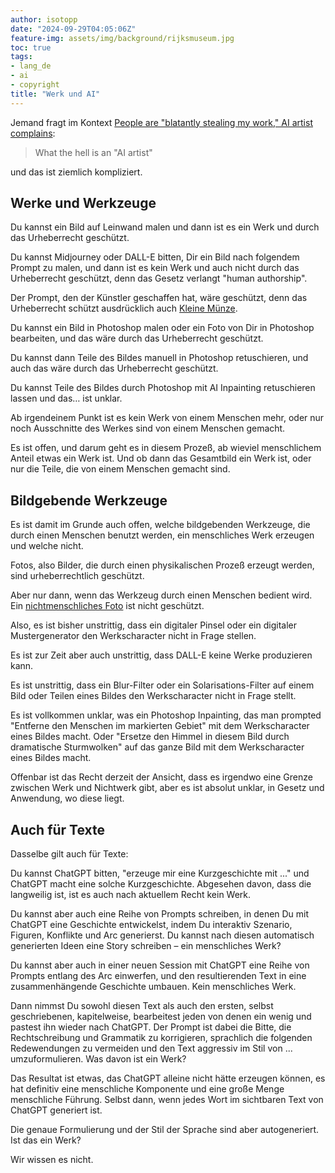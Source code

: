 ```yaml
---
author: isotopp
date: "2024-09-29T04:05:06Z"
feature-img: assets/img/background/rijksmuseum.jpg
toc: true
tags:
- lang_de
- ai
- copyright
title: "Werk und AI"
---
```


Jemand fragt im Kontext
[People are "blatantly stealing my work," AI artist complains](https://www.creativebloq.com/ai/ai-art/controversial-competition-winner-still-hopes-to-copyright-his-ai-art):
>    What the hell is an "AI artist"

und das ist ziemlich kompliziert.

## Werke und Werkzeuge

Du kannst ein Bild auf Leinwand malen und dann ist es ein Werk und durch das Urheberrecht geschützt.

Du kannst Midjourney oder DALL-E bitten, Dir ein Bild nach folgendem Prompt zu malen,
und dann ist es kein Werk und auch nicht durch das Urheberrecht geschützt, denn das Gesetz verlangt "human authorship".

Der Prompt, den der Künstler geschaffen hat, wäre geschützt, 
denn das Urheberrecht schützt ausdrücklich auch [Kleine Münze](https://medien-wiki.de/kleine-muenze).

Du kannst ein Bild in Photoshop malen oder ein Foto von Dir in Photoshop bearbeiten, 
und das wäre durch das Urheberrecht geschützt.

Du kannst dann Teile des Bildes manuell in Photoshop retuschieren,
und auch das wäre durch das Urheberrecht geschützt.

Du kannst Teile des Bildes durch Photoshop mit AI Inpainting retuschieren lassen und das… ist unklar.

Ab irgendeinem Punkt ist es kein Werk von einem Menschen mehr,
oder nur noch Ausschnitte des Werkes sind von einem Menschen gemacht.

Es ist offen, und darum geht es in diesem Prozeß, ab wieviel menschlichem Anteil etwas ein Werk ist.
Und ob dann das Gesamtbild ein Werk ist, oder nur die Teile, die von einem Menschen gemacht sind.

## Bildgebende Werkzeuge

Es ist damit im Grunde auch offen, welche bildgebenden Werkzeuge, die durch einen Menschen benutzt werden,
ein menschliches Werk erzeugen und welche nicht.

Fotos, also Bilder, die durch einen physikalischen Prozeß erzeugt werden, sind urheberrechtlich geschützt.

Aber nur dann, wenn das Werkzeug durch einen Menschen bedient wird.
Ein
[nichtmenschliches Foto](https://www.stern.de/panorama/weltgeschehen/wie-das-beruehmte-affen-selfie-einen-fotografen-ruinierte--7561910.html)
ist nicht geschützt.

Also, es ist bisher unstrittig, 
dass ein digitaler Pinsel oder ein digitaler Mustergenerator den Werkscharacter nicht in Frage stellen.

Es ist zur Zeit aber auch unstrittig, dass DALL-E keine Werke produzieren kann.

Es ist unstrittig, 
dass ein Blur-Filter oder ein Solarisations-Filter auf einem Bild oder Teilen eines Bildes den Werkscharacter nicht in Frage stellt.

Es ist vollkommen unklar, was ein Photoshop Inpainting, 
das man prompted "Entferne den Menschen im markierten Gebiet" mit dem Werkscharacter eines Bildes macht.
Oder "Ersetze den Himmel in diesem Bild durch dramatische Sturmwolken" auf das ganze Bild 
mit dem Werkscharacter eines Bildes macht.

Offenbar ist das Recht derzeit der Ansicht, dass es irgendwo eine Grenze zwischen Werk und Nichtwerk gibt, 
aber es ist absolut unklar, in Gesetz und Anwendung, wo diese liegt.

## Auch für Texte

Dasselbe gilt auch für Texte:

Du kannst ChatGPT bitten, "erzeuge mir eine Kurzgeschichte mit ..." und ChatGPT macht eine solche Kurzgeschichte.
Abgesehen davon, dass die langweilig ist, ist es auch nach aktuellem Recht kein Werk.

Du kannst aber auch eine Reihe von Prompts schreiben, in denen Du mit ChatGPT eine Geschichte entwickelst, 
indem Du interaktiv Szenario, Figuren, Konflikte und Arc generierst.
Du kannst nach diesen automatisch generierten Ideen eine Story schreiben – ein menschliches Werk?

Du kannst aber auch in einer neuen Session mit ChatGPT eine Reihe von Prompts entlang des Arc einwerfen,
und den resultierenden Text in eine zusammenhängende Geschichte umbauen.
Kein menschliches Werk.

Dann nimmst Du sowohl diesen Text als auch den ersten, selbst geschriebenen, kapitelweise, 
bearbeitest jeden von denen ein wenig und pastest ihn wieder nach ChatGPT.
Der Prompt ist dabei die Bitte, die Rechtschreibung und Grammatik zu korrigieren, 
sprachlich die folgenden Redewendungen zu vermeiden und den Text aggressiv im Stil von ... umzuformulieren.
Was davon ist ein Werk?

Das Resultat ist etwas, das ChatGPT alleine nicht hätte erzeugen können,
es hat definitiv eine menschliche Komponente und eine große Menge menschliche Führung.
Selbst dann, wenn jedes Wort im sichtbaren Text von ChatGPT generiert ist.

Die genaue Formulierung und der Stil der Sprache sind aber autogeneriert.
Ist das ein Werk?

Wir wissen es nicht.
